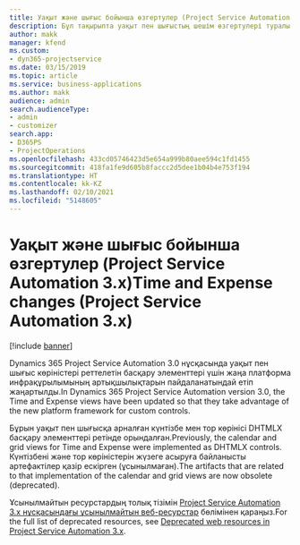 ```yaml
---
title: Уақыт және шығыс бойынша өзгертулер (Project Service Automation 3.x)
description: Бұл тақырыпта уақыт пен шығыстың шешім өзгертулері туралы ақпарат берілген.
author: makk
manager: kfend
ms.custom:
- dyn365-projectservice
ms.date: 03/15/2019
ms.topic: article
ms.service: business-applications
ms.author: makk
audience: admin
search.audienceType:
- admin
- customizer
search.app:
- D365PS
- ProjectOperations
ms.openlocfilehash: 433cd05746423d5e654a999b80aee594c1fd1455
ms.sourcegitcommit: 418fa1fe9d605b8faccc2d5dee1b04b4e753f194
ms.translationtype: HT
ms.contentlocale: kk-KZ
ms.lasthandoff: 02/10/2021
ms.locfileid: "5148605"
---
```

# <a name="time-and-expense-changes-project-service-automation-3x"></a><span data-ttu-id="d4c54-103">Уақыт және шығыс бойынша өзгертулер (Project Service Automation 3.x)</span><span class="sxs-lookup"><span data-stu-id="d4c54-103">Time and Expense changes (Project Service Automation 3.x)</span></span>

[!include [banner](../../includes/psa-now-project-operations.md)]

<span data-ttu-id="d4c54-104">Dynamics 365 Project Service Automation 3.0 нұсқасында уақыт пен шығыс көріністері реттелетін басқару элементтері үшін жаңа платформа инфрақұрылымының артықшылықтарын пайдаланатындай етіп жаңартылды.</span><span class="sxs-lookup"><span data-stu-id="d4c54-104">In Dynamics 365 Project Service Automation version 3.0, the Time and Expense views have been updated so that they take advantage of the new platform framework for custom controls.</span></span>

<span data-ttu-id="d4c54-105">Бұрын уақыт пен шығысқа арналған күнтізбе мен тор көрінісі DHTMLX басқару элементтері ретінде орындалған.</span><span class="sxs-lookup"><span data-stu-id="d4c54-105">Previously, the calendar and grid views for Time and Expense were implemented as DHTMLX controls.</span></span> <span data-ttu-id="d4c54-106">Күнтізбені және тор көріністерін жүзеге асыруға байланысты артефактілер қазір ескірген (ұсынылмаған).</span><span class="sxs-lookup"><span data-stu-id="d4c54-106">The artifacts that are related to that implementation of the calendar and grid views are now obsolete (deprecated).</span></span>

<span data-ttu-id="d4c54-107">Ұсынылмайтын ресурстардың толық тізімін [Project Service Automation 3.x нұсқасындағы ұсынылмайтын веб-ресурстар](web-resources-deprecated-v3.x.md) бөлімінен қараңыз.</span><span class="sxs-lookup"><span data-stu-id="d4c54-107">For the full list of deprecated resources, see [Deprecated web resources in Project Service Automation 3.x](web-resources-deprecated-v3.x.md).</span></span>
